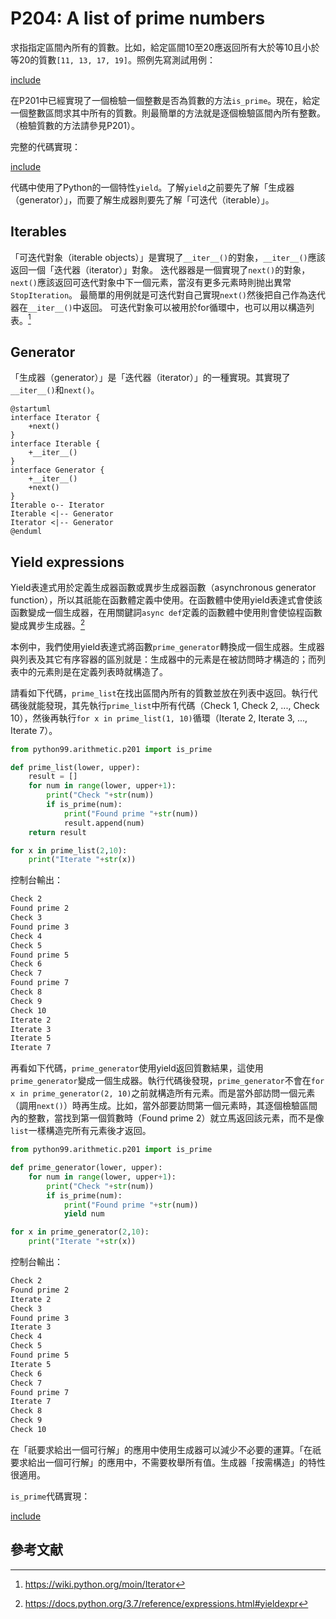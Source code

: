 # P204: A list of prime numbers

求指指定區間內所有的質數。比如，給定區間10至20應返回所有大於等10且小於等20的質數`[11, 13, 17, 19]`。照例先寫測試用例：

[include](../../../tests/arithmetic/p204_test.py)

在P201中已經實現了一個檢驗一個整數是否為質數的方法`is_prime`。現在，給定一個整數區問求其中所有的質數。則最簡單的方法就是逐個檢驗區間內所有整數。（檢驗質數的方法請參見P201）。

完整的代碼實現：

[include](../../../python99/arithmetic/p204.py)

代碼中使用了Python的一個特性`yield`。了解`yield`之前要先了解「生成器（generator）」，而要了解生成器則要先了解「可迭代（iterable）」。

## Iterables

「可迭代對象（iterable objects）」是實現了`__iter__()`的對象，`__iter__()`應該返回一個「迭代器（iterator）」對象。
迭代器器是一個實現了`next()`的對象，`next()`應該返回可迭代對象中下一個元素，當沒有更多元素時則抛出異常`StopIteration`。
最簡單的用例就是可迭代對自己實現`next()`然後把自己作為迭代器在`__iter__()`中返回。
可迭代對象可以被用於for循環中，也可以用以構造列表。[^python-wiki-iterator]

## Generator

「生成器（generator）」是「迭代器（iterator）」的一種實現。其實現了`__iter__()`和`next()`。

```puml
@startuml
interface Iterator {
    +next()
}
interface Iterable {
    +__iter__()
}
interface Generator {
    +__iter__()
    +next()
}
Iterable o-- Iterator
Iterable <|-- Generator
Iterator <|-- Generator
@enduml
```

## Yield expressions

Yield表達式用於定義生成器函數或異步生成器函數（asynchronous generator function），所以其祇能在函數體定義中使用。在函數體中使用yield表達式會使該函數變成一個生成器，在用關鍵詞`async def`定義的函數體中使用則會使協程函數變成異步生成器。[^python-doc-yieldexpr]

本例中，我們使用yield表達式將函數`prime_generator`轉換成一個生成器。生成器與列表及其它有序容器的區別就是：生成器中的元素是在被訪問時才構造的；而列表中的元素則是在定義列表時就構造了。

請看如下代碼，`prime_list`在找出區間內所有的質數並放在列表中返回。執行代碼後就能發現，其先執行`prime_list`中所有代碼（Check 1, Check 2, ..., Check 10），然後再執行`for x in prime_list(1, 10)`循環（Iterate 2, Iterate 3, ..., Iterate 7）。

```python
from python99.arithmetic.p201 import is_prime

def prime_list(lower, upper):
    result = []
    for num in range(lower, upper+1):
        print("Check "+str(num))
        if is_prime(num):
            print("Found prime "+str(num))
            result.append(num)
    return result

for x in prime_list(2,10):
    print("Iterate "+str(x))
```

控制台輸出：

```txt
Check 2
Found prime 2
Check 3
Found prime 3
Check 4
Check 5
Found prime 5
Check 6
Check 7
Found prime 7
Check 8
Check 9
Check 10
Iterate 2
Iterate 3
Iterate 5
Iterate 7
```

再看如下代碼，`prime_generator`使用yield返回質數結果，這使用`prime_generator`變成一個生成器。執行代碼後發現，`prime_generator`不會在`for x in prime_generator(2, 10)`之前就構造所有元素。而是當外部訪問一個元素（調用`next()`）時再生成。比如，當外部要訪問第一個元素時，其逐個檢驗區間內的整數，當找到第一個質數時（Found prime 2）就立馬返回該元素，而不是像`list`一樣構造完所有元素後才返回。

```python
from python99.arithmetic.p201 import is_prime

def prime_generator(lower, upper):
    for num in range(lower, upper+1):
        print("Check "+str(num))
        if is_prime(num):
            print("Found prime "+str(num))
            yield num

for x in prime_generator(2,10):
    print("Iterate "+str(x))
```

控制台輸出：

```txt
Check 2
Found prime 2
Iterate 2
Check 3
Found prime 3
Iterate 3
Check 4
Check 5
Found prime 5
Iterate 5
Check 6
Check 7
Found prime 7
Iterate 7
Check 8
Check 9
Check 10
```

在「祇要求給出一個可行解」的應用中使用生成器可以減少不必要的運算。「在祇要求給出一個可行解」的應用中，不需要枚舉所有值。生成器「按需構造」的特性很適用。

`is_prime`代碼實現：

[include](../../../python99/arithmetic/p201.py)

## 參考文献

[^python-wiki-iterator]: https://wiki.python.org/moin/Iterator
[^python-doc-yieldexpr]: https://docs.python.org/3.7/reference/expressions.html#yieldexpr
